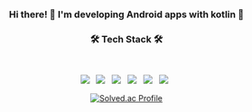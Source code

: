 
<!--
**jjeewon/jjeewon** is a ✨ _special_ ✨ repository because its `README.md` (this file) appears on your GitHub profile.

Here are some ideas to get you started:

- 🔭 I’m currently working on ...
- 🌱 I’m currently learning ...
- 👯 I’m looking to collaborate on ...
- 🤔 I’m looking for help with ...
- 💬 Ask me about ...
- 📫 How to reach me: ...
- 😄 Pronouns: ...
- ⚡ Fun fact: ...
-->
<h3 align="center">Hi there! 👋  I'm developing Android apps with kotlin 🥑 </h3>     
  <h3 align="center"><b>🛠 Tech Stack 🛠</b></h3>
</br>
<p align="center">
  <img src="https://img.shields.io/badge/Android-47A248?style=flat-square&logo=Android&logoColor=white"/></a> &nbsp 
<img src="https://img.shields.io/badge/Kotlin-E34F26?style=flat-square&logo=kotlin&logoColor=white"/></a> &nbsp
<img src="https://img.shields.io/badge/Java-FF9F30?style=flat-square&logo=Java&logoColor=white"/></a> &nbsp
<!-- <img src="https://img.shields.io/badge/Android-3DDC84?style=flat-square&logo=Android&logoColor=white"/></a> &nbsp -->
<img src="https://img.shields.io/badge/Python-F7DF1E?style=flat-square&logo=Python&logoColor=white"/></a> &nbsp 
<img src="https://img.shields.io/badge/AWS-232F3E?style=flat-square&logo=aws&logoColor=white"/></a> &nbsp 
<img src="https://img.shields.io/badge/MySQL-4479A1?style=flat-square&logo=MySQL&logoColor=white"/></a> &nbsp 
 </p>
  <div align="center">
   
  [![Solved.ac Profile](http://mazassumnida.wtf/api/v2/generate_badge?boj=jjeewon1995)](https://solved.ac/jjeewon1995/)
  
</div>
